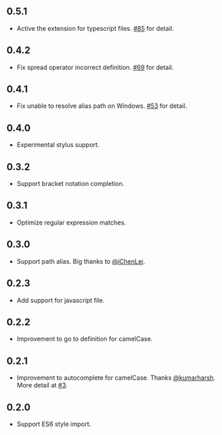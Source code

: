 ## 0.5.1

- Active the extension for typescript files. [#85](https://github.com/clinyong/vscode-css-modules/pull/85) for detail.

## 0.4.2

- Fix spread operator incorrect definition. [#69](https://github.com/clinyong/vscode-css-modules/pull/69) for detail.

## 0.4.1

- Fix unable to resolve alias path on Windows. [#53](https://github.com/clinyong/vscode-css-modules/issues/53) for detail.

## 0.4.0

- Experimental stylus support.

## 0.3.2

- Support bracket notation completion.

## 0.3.1

- Optimize regular expression matches.

## 0.3.0

- Support path alias. Big thanks to [@iChenLei](https://github.com/iChenLei).

## 0.2.3

- Add support for javascript file.

## 0.2.2

- Improvement to go to definition for camelCase.

## 0.2.1

- Improvement to autocomplete for camelCase. Thanks [@kumarharsh](https://github.com/kumarharsh). More detail at [#3](https://github.com/clinyong/vscode-css-modules/issues/3).

## 0.2.0

- Support ES6 style import.
